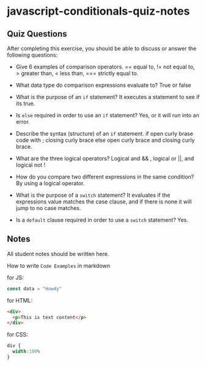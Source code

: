 
# javascript-conditionals-quiz-notes

## Quiz Questions

After completing this exercise, you should be able to discuss or answer the following questions:

- Give 6 examples of comparison operators.
  == equal to, != not equal to, > greater than, < less than,
  === strictly equal to.

- What data type do comparison expressions evaluate to?
  True or false

- What is the purpose of an `if` statement?
  It executes a statement to see if its true.

- Is `else` required in order to use an `if` statement?
  Yes, or it will run into an error.

- Describe the syntax (structure) of an `if` statement.
  if open curly brase code with ; closing curly brace else open curly brace and closing curly brace.

- What are the three logical operators?
  Logical and && , logical or ||, and logical not !

- How do you compare two different expressions in the same condition?
  By using a logical operator.

- What is the purpose of a `switch` statement?
  It evaluates if the expressions value matches the case clause, and if there is none it will jump to no case matches.

- Is a `default` clause required in order to use a `switch` statement?
  Yes.

## Notes

All student notes should be written here.


How to write `Code Examples` in markdown

for JS:
```javascript
const data = "Howdy"
```

for HTML:
```html
<div>
  <p>This is text content</p>
</div>
```

for CSS:
```css
div {
  width:100%
}
